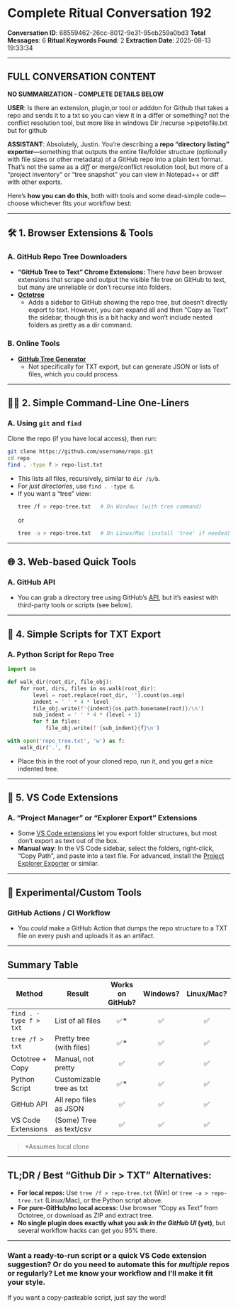 # Complete Ritual Conversation 192

**Conversation ID**: 68559462-26cc-8012-9e31-95eb259a0bd3
**Total Messages**: 6
**Ritual Keywords Found**: 2
**Extraction Date**: 2025-08-13 19:33:34

---

## FULL CONVERSATION CONTENT

**NO SUMMARIZATION - COMPLETE DETAILS BELOW**

**USER**: Is there an extension, plugin,or tool or adddon for Github that takes a repo and sends it to a txt so you can view it in a differ or something? not the conflict resolution tool, but more like in windows Dir /recurse >pipetofile.txt but for github

**ASSISTANT**: Absolutely, Justin. You’re describing a **repo “directory listing” exporter**—something that outputs the entire file/folder structure (optionally with file sizes or other metadata) of a GitHub repo into a plain text format. That’s not the same as a *diff* or merge/conflict resolution tool, but more of a “project inventory” or “tree snapshot” you can view in Notepad++ or diff with other exports.

Here’s **how you can do this**, both with tools and some dead-simple code—choose whichever fits your workflow best:

---

## 🛠️ 1. Browser Extensions & Tools

### **A. GitHub Repo Tree Downloaders**
- **“GitHub Tree to Text” Chrome Extensions:** There *have* been browser extensions that scrape and output the visible file tree on GitHub to text, but many are unreliable or don’t recurse into folders.
- **[Octotree](https://www.octotree.io/)**  
  - Adds a sidebar to GitHub showing the repo tree, but doesn’t directly export to text. However, you *can* expand all and then “Copy as Text” the sidebar, though this is a bit hacky and won’t include nested folders as pretty as a dir command.

### **B. Online Tools**
- **[GitHub Tree Generator](https://github.com/lukechilds/github-directory-downloader)**
  - Not specifically for TXT export, but can generate JSON or lists of files, which you could process.

---

## 🧑‍💻 2. Simple Command-Line One-Liners

### **A. Using `git` and `find`**
Clone the repo (if you have local access), then run:

```sh
git clone https://github.com/username/repo.git
cd repo
find . -type f > repo-list.txt
```
- This lists all files, recursively, similar to `dir /s/b`.
- For *just directories*, use `find . -type d`.
- If you want a “tree” view:
  ```sh
  tree /f > repo-tree.txt   # On Windows (with tree command)
  ```
  or
  ```sh
  tree -a > repo-tree.txt   # On Linux/Mac (install 'tree' if needed)
  ```

---

## 🌐 3. Web-based Quick Tools

### **A. GitHub API**
- You can grab a directory tree using GitHub’s [API](https://docs.github.com/en/rest/repos/contents?apiVersion=2022-11-28#get-repository-content), but it’s easiest with third-party tools or scripts (see below).

---

## 📝 4. Simple Scripts for TXT Export

### **A. Python Script for Repo Tree**
```python
import os

def walk_dir(root_dir, file_obj):
    for root, dirs, files in os.walk(root_dir):
        level = root.replace(root_dir, '').count(os.sep)
        indent = ' ' * 4 * level
        file_obj.write(f'{indent}{os.path.basename(root)}/\n')
        sub_indent = ' ' * 4 * (level + 1)
        for f in files:
            file_obj.write(f'{sub_indent}{f}\n')

with open('repo_tree.txt', 'w') as f:
    walk_dir('.', f)
```
- Place this in the root of your cloned repo, run it, and you get a nice indented tree.

---

## 🧩 5. VS Code Extensions

### **A. “Project Manager” or “Explorer Export” Extensions**
- Some [VS Code extensions](https://marketplace.visualstudio.com/items?itemName=alefragnani.project-manager) let you export folder structures, but most don’t export as text out of the box.  
- **Manual way**: In the VS Code sidebar, select the folders, right-click, “Copy Path”, and paste into a text file. For advanced, install the [Project Explorer Exporter](https://marketplace.visualstudio.com/items?itemName=mrmlnc.vscode-duplicate) or similar.

---

## 🧪 **Experimental/Custom Tools**

### **GitHub Actions / CI Workflow**
- You *could* make a GitHub Action that dumps the repo structure to a TXT file on every push and uploads it as an artifact.

---

## **Summary Table**

| Method                        | Result                           | Works on GitHub? | Windows? | Linux/Mac? |
|-------------------------------|----------------------------------|:---------------:|:--------:|:----------:|
| `find . -type f > txt`        | List of all files                |      ✅*        |   ✅     |    ✅      |
| `tree /f > txt`               | Pretty tree (with files)         |      ✅*        |   ✅     |    ✅      |
| Octotree + Copy               | Manual, not pretty               |      ✅         |   ✅     |    ✅      |
| Python Script                 | Customizable tree as txt         |      ✅*        |   ✅     |    ✅      |
| GitHub API                    | All repo files as JSON           |      ✅         |   ✅     |    ✅      |
| VS Code Extensions            | (Some) Tree as text/csv          |      ✅         |   ✅     |    ✅      |

> \*Assumes local clone

---

## **TL;DR / Best “Github Dir > TXT” Alternatives:**

- **For local repos:** Use `tree /f > repo-tree.txt` (Win) or `tree -a > repo-tree.txt` (Linux/Mac), or the Python script above.
- **For pure-GitHub/no local access:** Use browser “Copy as Text” from Octotree, or download as ZIP and extract tree.
- **No single plugin does exactly what you ask *in the GitHub UI* (yet)**, but several workflow hacks can get you 95% there.

---

### **Want a ready-to-run script or a quick VS Code extension suggestion? Or do you need to automate this for *multiple* repos or regularly? Let me know your workflow and I’ll make it fit your style.**

If you want a copy-pasteable script, just say the word!